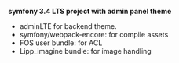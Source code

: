 **symfony 3.4 LTS project with admin panel theme** 
* adminLTE for backend theme.
* symfony/webpack-encore: for compile assets
* FOS user bundle: for ACL
* Lipp_imagine bundle: for image handling


